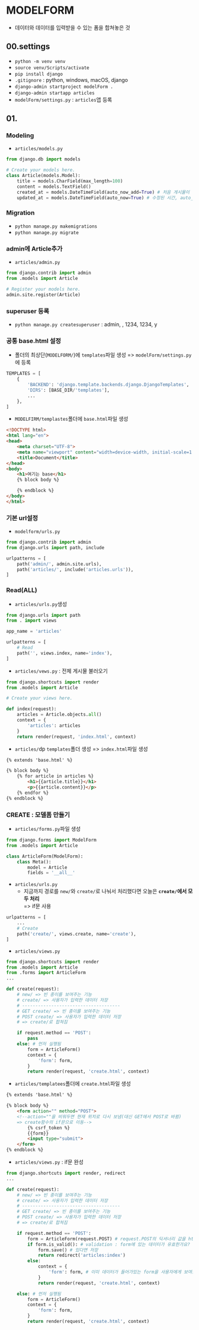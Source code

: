 # MODELFORM
-  데이터와 데이터를 입력받을 수 있는 폼을 합쳐놓은 것

## 00.settings
- `python -m venv venv`
- `source venv/Scripts/activate`
- `pip install django`
- `.gitignore` : python, windows, macOS, django
- `django-admin startproject modelForm .`
- `django-admin startapp articles`
- `modelForm/settings.py` : `articles`앱 등록

## 01. 
### Modeling
- `articles/models.py`
```python
from django.db import models

# Create your models here.
class Article(models.Model):
    title = models.CharField(max_length=100)
    content = models.TextField()
    created_at = models.DateTimeField(auto_now_add=True) # 처음 게시물이 작성된 시간
    updated_at = models.DateTimeField(auto_now=True) # 수정된 시간, auto_now=True : 데이터가 저장되는 순간들을 계속해서 저장
```

### Migration
- `python manage.py makemigrations`
- `python manage.py migrate`

### admin에 Article추가
- `articles/admin.py`
```python
from django.contrib import admin
from .models import Article

# Register your models here.
admin.site.register(Article)
```

### superuser 등록
- `python manage.py createsuperuser` : admin, , 1234, 1234, y

### 공통 base.html 설정
- 폴더의 최상단(`MODELFORM/`)에 `templates`파일 생성 => `modelForm/settings.py`에 등록
```python
TEMPLATES = [
    {
        'BACKEND': 'django.template.backends.django.DjangoTemplates',
        'DIRS': [BASE_DIR/'templates'],
        ...
    },
]
```
- `MODELFIRM/templastes`폴더에 `base.html`파일 생성
```html
<!DOCTYPE html>
<html lang="en">
<head>
    <meta charset="UTF-8">
    <meta name="viewport" content="width=device-width, initial-scale=1.0">
    <title>Document</title>
</head>
<body>
    <h1>여기는 base</h1>
    {% block body %}

    {% endblock %}
</body>
</html>
```

### 기본 url설정
- `modelform/urls.py`
```python
from django.contrib import admin
from django.urls import path, include

urlpatterns = [
    path('admin/', admin.site.urls),
    path('articles/', include('articles.urls')),
]
```

### Read(ALL)
- `articles/urls.py`생성
```python
from django.urls import path
from . import views

app_name = 'articles'

urlpatterns = [
    # Read
    path('', views.index, name='index'),
]
```

- `articles/vews.py` : 전체 게시물 불러오기
```python
from django.shortcuts import render
from .models import Article

# Create your views here.

def index(request):
    articles = Article.objects.all()
    context = {
        'articles': articles
    }
    return render(request, 'index.html', context)
```

- `articles/`dp `templates`폴더 생성 => `index.html`파일 생성
```html
{% extends 'base.html' %}

{% block body %}
    {% for article in articles %}
        <h1>{{article.title}}</h1>
        <p>{{article.content}}</p>
    {% endfor %}
{% endblock %}
```

### CREATE : 모델폼 만들기
- `articles/forms.py`파일 생성
```python
from django.forms import ModelForm
from .models import Article

class ArticleForm(ModelForm):
    class Meta():
        model = Article
        fields = '__all__'
```

- `articles/urls.py`
    - 지금까지 경로를 `new/`와 `create/`로 나눠서 처리했다면 오늘은 **`create/`에서 모두 처리**\
    => if문 사용
```python
urlpatterns = [
    ...
    # Create
    path('create/', views.create, name='create'), 
]
```

- `articles/views.py`
```python
from django.shortcuts import render
from .models import Article
from .forms import ArticleForm
...

def create(request):
    # new/ => 빈 종이를 보여주는 기능
    # create/ => 사용자가 입력한 데이터 저장
    # -------------------------------------
    # GET create/ => 빈 종이를 보여주는 기능
    # POST create/ => 사용자가 입력한 데이터 저장
    # => create/로 합쳐짐

    if request.method == 'POST':
        pass
    else: # 먼저 실행됨
        form = ArticleForm()
        context = {
            'form': form,
        }
        return render(request, 'create.html', context)
```

- `articles/templatees`폴더에 `create.html`파일 생성
```html
{% extends 'base.html' %}

{% block body %}
    <form action="" method="POST">
    <!--action=""을 비워두면 현재 위치로 다시 보냄(대신 GET에서 POST로 바뀜)
    => create함수의 if문으로 이동-->
        {% csrf_token %}
        {{form}}
        <input type="submit">
    </form>
{% endblock %}
```

- `articles/views.py` : if문 완성
```python
from django.shortcuts import render, redirect
...

def create(request):
    # new/ => 빈 종이를 보여주는 기능
    # create/ => 사용자가 입력한 데이터 저장
    # -------------------------------------
    # GET create/ => 빈 종이를 보여주는 기능
    # POST create/ => 사용자가 입력한 데이터 저장
    # => create/로 합쳐짐

    if request.method == 'POST':
        form = ArticleForm(request.POST) # request.POST의 딕셔너리 값을 html으로 바꿔줌
        if form.is_valid(): # validation : form에 있는 데이터가 유효한가요?
            form.save() # 있다면 저장
            return redirect('articles:index')
        else:
            context = {
                'form': form, # 이미 데이터가 들어가있는 form을 사용자에게 보여줌
            }
            return render(request, 'create.html', context)

    else: # 먼저 실행됨
        form = ArticleForm()
        context = {
            'form': form,
        }
        return render(request, 'create.html', context)
```